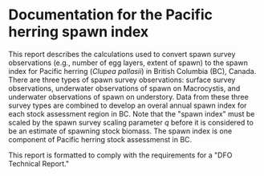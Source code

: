 # Documentation for the Pacific herring spawn index

This report describes the calculations used to convert spawn survey observations (e.g., number of egg layers, extent of spawn) to the spawn index for Pacific herring (*Clupea pallasii*) in British Columbia (BC), Canada.
There are three types of spawn survey observations: surface survey observations, underwater observations of spawn on Macrocystis, and underwater observations of spawn on understory.
Data from these three survey types are combined to develop an overal annual spawn index for each stock assessment region in BC.
Note that the "spawn index" must be scaled by the spawn survey scaling parameter *q* before it is considered to be an estimate of spawning stock biomass.
The spawn index is one component of Pacific herring stock assessmenst in BC.

This report is formatted to comply with the requirements for a "DFO Technical Report."

